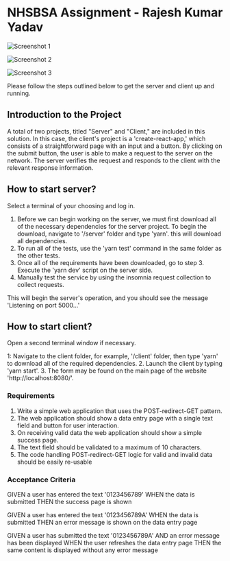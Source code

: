# NHSBSA Assignment - Rajesh Kumar Yadav
![Screenshot 1](https://rajeshkumaryadav.com/screenshot1.JPG "Screenshot 1")

![Screenshot 2](https://rajeshkumaryadav.com/screenshot2.JPG "Screenshot 2")

![Screenshot 3](https://rajeshkumaryadav.com/screenshot3.JPG "Screenshot 3")

Please follow the steps outlined below to get the server and client up and running.

## Introduction to the Project

A total of two projects, titled "Server" and "Client," are included in this solution. In this case, the client's project is a 'create-react-app,' which consists of a straightforward page with an input and a button. By clicking on the submit button, the user is able to make a request to the server on the network. The server verifies the request and responds to the client with the relevant response information.

## How to start server?

Select a terminal of your choosing and log in.

1. Before we can begin working on the server, we must first download all of the necessary dependencies for the server project. To begin the download, navigate to '/server' folder and type 'yarn'. this will download all dependencies.
2. To run all of the tests, use the 'yarn test' command in the same folder as the other tests.
3. Once all of the requirements have been downloaded, go to step 3. Execute the 'yarn dev' script on the server side.
4. Manually test the service by using the insomnia request collection to collect requests.

This will begin the server's operation, and you should see the message 'Listening on port 5000...'

## How to start client?

Open a second terminal window if necessary.

1: Navigate to the client folder, for example, '/client' folder, then type 'yarn' to download all of the required dependencies. 2. Launch the client by typing 'yarn start'. 3. The form may be found on the main page of the website 'http://localhost:8080/'.

### Requirements

1. Write a simple web application that uses the POST-redirect-GET pattern.
2. The web application should show a data entry page with a single text field and button for user interaction.
3. On receiving valid data the web application should show a simple success page.
4. The text field should be validated to a maximum of 10 characters.
5. The code handling POST-redirect-GET logic for valid and invalid data should be easily re-usable

### Acceptance Criteria

GIVEN a user has entered the text '0123456789'
WHEN the data is submitted
THEN the success page is shown

GIVEN a user has entered the text '0123456789A'
WHEN the data is submitted
THEN an error message is shown on the data entry page

GIVEN a user has submitted the text '0123456789A'
AND an error message has been displayed
WHEN the user refreshes the data entry page
THEN the same content is displayed without any error message
